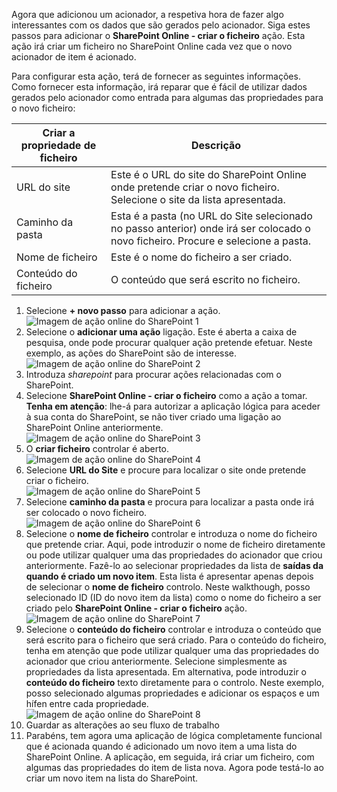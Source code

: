 Agora que adicionou um acionador, a respetiva hora de fazer algo interessantes com os dados que são gerados pelo acionador. Siga estes passos para adicionar o **SharePoint Online - criar o ficheiro** ação. Esta ação irá criar um ficheiro no SharePoint Online cada vez que o novo acionador de item é acionado. 

Para configurar esta ação, terá de fornecer as seguintes informações. Como fornecer esta informação, irá reparar que é fácil de utilizar dados gerados pelo acionador como entrada para algumas das propriedades para o novo ficheiro:

| Criar a propriedade de ficheiro | Descrição |
| --- | --- |
| URL do site |Este é o URL do site do SharePoint Online onde pretende criar o novo ficheiro. Selecione o site da lista apresentada. |
| Caminho da pasta |Esta é a pasta (no URL do Site selecionado no passo anterior) onde irá ser colocado o novo ficheiro. Procure e selecione a pasta. |
| Nome de ficheiro |Este é o nome do ficheiro a ser criado. |
| Conteúdo do ficheiro |O conteúdo que será escrito no ficheiro. |

1. Selecione **+ novo passo** para adicionar a ação.  
   ![Imagem de ação online do SharePoint 1](./media/connectors-create-api-sharepointonline/action-1.png)  
2. Selecione o **adicionar uma ação** ligação. Este é aberta a caixa de pesquisa, onde pode procurar qualquer ação pretende efetuar. Neste exemplo, as ações do SharePoint são de interesse.    
   ![Imagem de ação online do SharePoint 2](./media/connectors-create-api-sharepointonline/action-2.png)    
3. Introduza *sharepoint* para procurar ações relacionadas com o SharePoint.
4. Selecione **SharePoint Online - criar o ficheiro** como a ação a tomar.   **Tenha em atenção**: lhe-á para autorizar a aplicação lógica para aceder à sua conta do SharePoint, se não tiver criado uma ligação ao SharePoint Online anteriormente.    
   ![Imagem de ação online do SharePoint 3](./media/connectors-create-api-sharepointonline/action-3.png)    
5. O **criar ficheiro** controlar é aberto.   
   ![Imagem de ação online do SharePoint 4](./media/connectors-create-api-sharepointonline/action-4.png)     
6. Selecione **URL do Site** e procure para localizar o site onde pretende criar o ficheiro.     
   ![Imagem de ação online do SharePoint 5](./media/connectors-create-api-sharepointonline/action-5.png)  
7. Selecione **caminho da pasta** e procura para localizar a pasta onde irá ser colocado o novo ficheiro.  
   ![Imagem de ação online do SharePoint 6](./media/connectors-create-api-sharepointonline/action-6.png)  
8. Selecione o **nome de ficheiro** controlar e introduza o nome do ficheiro que pretende criar. Aqui, pode introduzir o nome de ficheiro diretamente ou pode utilizar qualquer uma das propriedades do acionador que criou anteriormente. Fazê-lo ao selecionar propriedades da lista de **saídas da quando é criado um novo item**. Esta lista é apresentar apenas depois de selecionar o **nome de ficheiro** controlo. Neste walkthough, posso selecionado ID (ID do novo item da lista) como o nome do ficheiro a ser criado pelo **SharePoint Online - criar o ficheiro** ação.    
   ![Imagem de ação online do SharePoint 7](./media/connectors-create-api-sharepointonline/action-7.png)  
9. Selecione o **conteúdo do ficheiro** controlar e introduza o conteúdo que será escrito para o ficheiro que será criado. Para o conteúdo do ficheiro, tenha em atenção que pode utilizar qualquer uma das propriedades do acionador que criou anteriormente. Selecione simplesmente as propriedades da lista apresentada. Em alternativa, pode introduzir o **conteúdo do ficheiro** texto diretamente para o controlo. Neste exemplo, posso selecionado algumas propriedades e adicionar os espaços e um hífen entre cada propriedade.        
   ![Imagem de ação online do SharePoint 8](./media/connectors-create-api-sharepointonline/action-8.png)  
10. Guardar as alterações ao seu fluxo de trabalho  
11. Parabéns, tem agora uma aplicação de lógica completamente funcional que é acionada quando é adicionado um novo item a uma lista do SharePoint Online. A aplicação, em seguida, irá criar um ficheiro, com algumas das propriedades do item de lista nova.  Agora pode testá-lo ao criar um novo item na lista do SharePoint. 

